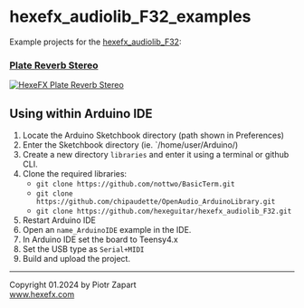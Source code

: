 # hexefx_audiolib_F32_examples
Example projects for the [hexefx_audiolib_F32](https://github.com/hexeguitar/hexefx_audiolib_F32):  
### [Plate Reverb Stereo](https://github.com/hexeguitar/hexefx_audiolib_F32_examples/tree/main/PlateReverbStereo "Plate Reverb Stereo")  
[![HexeFX Plate Reverb Stereo](http://img.youtube.com/vi/kalTw_w2d0I/0.jpg)](http://www.youtube.com/watch?v=kalTw_w2d0I)  


## Using within Arduino IDE  
1. Locate the Arduino Sketchbook directory (path shown in Preferences)  
2. Enter the Sketchbook directory (ie. `/home/user/Arduino/)  
3. Create a new directory `libraries`  and enter it using a terminal or github CLI.
4. Clone the required libraries:  
   - `git clone https://github.com/nottwo/BasicTerm.git`  
   - `git clone https://github.com/chipaudette/OpenAudio_ArduinoLibrary.git` 
   - `git clone https://github.com/hexeguitar/hexefx_audiolib_F32.git` 
5. Restart Arduino IDE  
6. Open an `name_ArduinoIDE` example in the IDE.  
7. In Arduino IDE set the board to Teensy4.x  
8. Set the USB type as `Serial+MIDI`  
9. Build and upload the project.
___

Copyright 01.2024 by Piotr Zapart  
www.hexefx.com  
